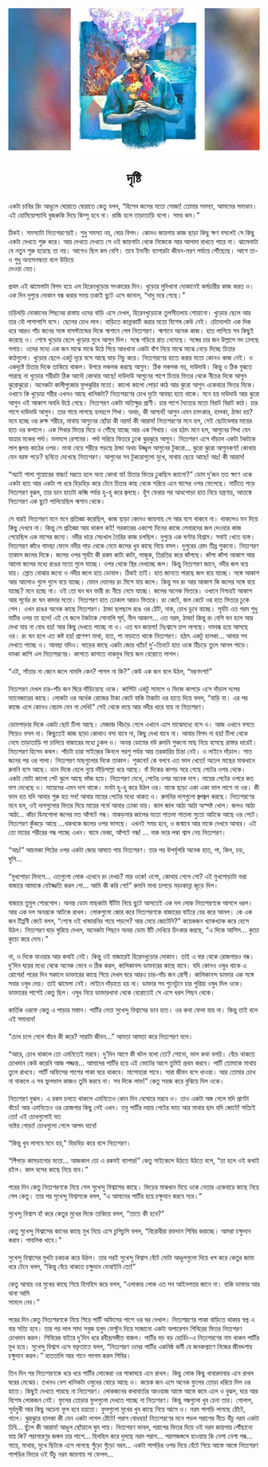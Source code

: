 <div align=center> <img src="../../metadata/images/rabibasariya/short-story:-দৃষ্টি.jpg" align="center" ></div>
<h1 align=center> দৃষ্টি</h1>
<h2 align=center></h2>
একটা চাবির রিং আঙুলে ঘোরাতে ঘোরাতে কেতু বলল, “হিসেব জলের মতো সোজা! তোমার সমস্যা, আমাদের সমাধান। এই হোমিয়োপ্যাথি বুজরুকি দিয়ে কিস্সু হবে না। রাজি হলে তাড়াতাড়ি বলো। সময় কম।”<br> <br>ঠিকই। সমস্যাটা নিত্যশরণেরই। শুধু সমস্যা নয়, ঘোর বিপদ। কোনও জায়গায় কাজ ছাড়া কিছু ক্ষণ বসলেই সে কিছু একটা দেখতে শুরু করে। আর দেখতে দেখতে সে ওই জায়গাটা থেকে নিজেকে আর আলাদা রাখতে পারে না। ঝামেলাটা যে নতুন শুরু হয়েছে তা নয়। আগেও ছিল কম বেশি। তবে ইদানীং ব্যাপারটা জীবন-মরণ পর্যায়ে পৌঁছেছে। আগে তা-ও শুধু অন্যমনস্কতা বলে উড়িয়ে<br>
দেওয়া যেত।<br> <br>প্রথম এই ঝামেলাটা বিপদ হয়ে এল হিরেনখুড়োর সৎকারের দিন। খুড়োর মুদিখানা দোকানেই কর্মচারীর কাজ করত ও। এক দিন দুপুরে দোকান বন্ধ করার সময় তকাই ছুটে এসে জানাল, “দাদু মরে গেছে।”<br> <br>তড়িঘড়ি দোকানের পিছনের রাস্তায় ওদের বাড়ি এসে দেখল, হিরেনখুড়োকে তুলসীতলায় শোয়ানো। খুড়োর ছেলে আর তার বৌ পাশাপাশি বসে। ছেলের চোখ লাল। বাড়িতে কান্নাকাটি করার মতো বিশেষ কেউ নেই। চৌদোলটা এক দিক ধরে আরও পাঁচ জনের সঙ্গে বাসস্ট্যান্ডের দিকে শ্মশানে গেল নিত্যশরণ। শ্মশানে অনেক কাজ। হাত লাগিয়ে সব কিছুই করেছে ও। শেষে খুড়োর ছেলে খুড়োর মুখে আগুন দিল। সন্ধে গড়িয়ে রাত নেমেছে। সঙ্গের চার জন উল্লাসে মদ ঢালছে গলায়। ওদের মধ্যে এক জন মাঝে মাঝে উঠে গিয়ে আধখানা একটা বাঁশ নিয়ে মাঝে মাঝে নেড়ে দিচ্ছে চিতার কাঠগুলো। খুড়োর ছেলে একটু দূরে বসে আছে ঘাড় নিচু করে। নিত্যশরণের হাতে করার মতো কোনও কাজ নেই। ও একদৃষ্টে চিতার দিকে তাকিয়ে থাকল। উপরে লকলক করছে আগুন। ঠিক লকলক নয়, দাউদাউ। কিন্তু ও ঠিক বুঝতে পারছে না খুড়োর শরীরটা ঠিক আদৌ কোথায় আছে! দাউদাউ আগুনের পাশে চিতার ভিতর থেকে নীচের দিকে আগুন ঝুরোঝুরো। অনেকটা কালীপুজোর ফুলঝুরির মতো। কালো কালো পোড়া কাঠ আর ঝুরো আগুন একেবারে ভিতর দিকে। ওখানে কি খুড়োর শরীর এখনও আছে খানিকটা? নিত্যশরণের চোখ দুটো আবছা হতে থাকে। মনে হয় দাউদাউ আর ঝুরো আগুন ওই আকাশ অবধি উঠে গেছে। নিত্যশরণ একটা অতিক্ষুদ্র প্রাণী। চার পাশে দৈত্যের মতো বিরাট বিরাট কাঠ। চার পাশে দাউদাউ আগুন। তার গায়ে লাগছে হলহলে শিখা। অথচ, কী আশ্চর্য! আগুন এমন চমৎকার, হালকা, ঠান্ডা হয়? মনে হচ্ছে ওর রুক্ষ শরীরে, মাথায় আগুনের ছোঁয়া কী নরম! কী আরাম! নিত্যশরণের মনে হল, সেই ছোটবেলার মায়ের হাত ওর কপালে। এক শিখার ভিতর দিয়ে ও পৌঁছে যাচ্ছে আর এক শিখায়। ওর হঠাৎ মনে হল, আগুনের শিখা যেন যাত্রার মঞ্চের পর্দা। মলমলে রেশমের। পর্দা সরিয়ে ভিতরে ঢুকে ঝুরঝুরে আগুন। নিত্যশরণ এসে দাঁড়াল একটা টকটকে লাল জ্বলন্ত কাঠের ওপর। মাথা বেয়ে শরীরে পড়ছে ঠান্ডা অথচ উজ্জ্বল আগুনের টুকরো… ঝুরো ঝুরো আগুনকণা! কোথায় যেন বরফ পড়ে? ছবিতে দেখেছে নিত্যশরণ। আগুনের সব টুকরোগুলো মুখে, মাথায় ছেয়ে আছে! আঃ! কী আরাম!<br> <br>“অ্যাই শালা শুয়োরের বাচ্চা! মরতে হলে অন্য কোথা যা! চিতার ভিতর ঢুকছিস ক্যানো?” ডোম দু’জন তত ক্ষণে ওকে একটা হাত আর একটা পা ধরে হিড়হিড় করে টেনে চিতার কাছ থেকে সরিয়ে এনে ঘাসের ওপর ফেলেছে। মাটিতে পড়ে নিত্যশরণ বুঝল, তার ডান হাতটা কব্জি পর্যন্ত হু-হু করে জ্বলছে। হুঁশ ফেরার পর আধপোড়া হাত নিয়ে যন্ত্রণায়, আতঙ্কে নিত্যশরণ এক ছুটে পালিয়েছিল শ্মশান থেকে।<br> <br>সে বারই নিত্যশরণ মনে মনে প্রতিজ্ঞা করেছিল, কাজ ছাড়া কোনও জায়গায় সে আর বসে থাকবে না। থাকলেও মন দিয়ে কিছু দেখবে না। কিন্তু সে প্রতিজ্ঞা আর থাকল কই! সরকারের একশো দিনের কাজে লেবারদের জল দেওয়ার কাজ পেয়েছিল এক মাসের জন্যে। নদীর ধারে সেচখাল তৈরির কাজ চলছিল। দুপুরে এক ঘণ্টার বিশ্রাম। সবাই খেতে ব্যস্ত। নিত্যশরণ কাঁধে গামছা ফেলে নদীর পাড় থেকে নেমে জলের খুব কাছে গিয়ে বসল। দুপুরের রোদ তীব্র শুকনো। নিত্যশরণ তাকাল জলের দিকে। জলের ওপর সূর্যটা কী রকম কাটা কাটা, লাজুক, তিরতির করে কাঁপছে। কাঁপা কাঁপা আকাশ আর আলো জলের মধ্যে রঙের মতো গুলে যাচ্ছে। ওপর থেকে স্থির দেখাচ্ছে জল। কিন্তু নিত্যশরণ জানে, নদীর জল বয়ে যায়। স্রোত বোঝার জন্যে ও নদীর জলে হাত ডোবাল। ঠিকই তাই। হাত জানতে পারছে জল বয়ে যাচ্ছে। সঙ্গে আকাশ আর আলোও গুলে গুলে বয়ে যাচ্ছে। যেমন দোলের রং মিশে যায় জলে। কিন্তু সব রং আর আকাশ কি জলের সঙ্গে বয়ে যাচ্ছে? মনে হচ্ছে না। ওই তো ঘন ঘন ভারী রং নীচে নেমে যাচ্ছে। জলের অনেক ভিতরে। ওখানে নিশ্চয়ই আকাশ আর সূর্যের রং ঘন কাদার মতো। নিত্যশরণ হাত ঢোকাল আরও ভিতরে। রং কেটে, জল কেটে ওর হাত ভিতরে ঢুকে গেল। এখন রঙের অনেক কাছে নিত্যশরণ। ঠান্ডা ছলছলে রঙে ওর ঠোঁট, নাক, চোখ ডুবে যাচ্ছে। সূর্যটা এত গরম শুধু মাটির ওপর তা হলে! এই যে জলে টকটকে সোনালি সূর্য, নীল আকাশ… এত নরম, ঠান্ডা! কিন্তু রং বেশি ঘন হলে আর দেখা যায় না বোধ হয়! আর কিছু দেখতে পাচ্ছে না ও। এত ঘন জায়গা! নিঃশ্বাসে চাপ লাগছে। দমবন্ধ হয়ে আসছে ওর। রং ঘন হলে এত কষ্ট হয়! প্রাণপণ মাথা, হাত, পা নাড়াতে থাকে নিত্যশরণ। হঠাৎ একটু হালকা… আবার সব দেখতে পাচ্ছে ও। আবছা যদিও। ঘাড়ের কাছে একটা জোর খ্যাঁচ! দু’-তিনটে হাত ওকে হিঁচড়ে তুলে আনল পাড়ে। দমকা কাশি এল নিত্যশরণের। কাশতে কাশতে নাকমুখ দিয়ে জল বেরোতে লাগল।<br> <br>“এই, সাঁতার না জেনে জলে নামলি কেন? পাগল না কি?” কেউ এক জন বলে উঠল, “মরণদশা!”<br> <br>নিত্যশরণ দেখল চার-পাঁচ জন ঘিরে দাঁড়িয়েছে ওকে। কাশিটা একটু সামলে ও ভিজে কাপড়ে এসে দাঁড়াল দলের ম্যানেজারের কাছে। লোকটা ওর অর্ধেক রোজের টাকা কেটে বাকি টাকাটা ওর হাতে দিয়ে বলল, “বাড়ি যা। এর পর কাজে এলে কোনও বেচাল যেন না দেখি!” সেই থেকে ভয়ে আর নদীর ধারে যায় না নিত্যশরণ।<br> <br>ডোমপাড়ার দিকে একটা ছোট টিলা আছে। মেজাজ খিঁচড়ে গেলে এখানে এসে মাঝেমধ্যে বসে ও। আজ এখানে বসতে গিয়েও বসল না। কিছুতেই কাজ ছাড়া কোথাও বসা যাবে না, কিছু দেখা যাবে না। আবার বিপদ না হয়! টিলা থেকে নেমে তাড়াতাড়ি পা চালিয়ে বাজারের মধ্যে ঢুকল ও। অনন্ত ডোমের বউ রুমনি শুকনো মাছ নিয়ে বসেছে রাস্তার ধারেই। নিত্যশরণ হিসেব কষল। পাঁচটা চারা সাইজ়ের কিনলে পরশু পর্যন্ত আর তরকারির চিন্তা নেই। ও লাইনে দাঁড়াল। সাত জনের পর ওর পালা। নিত্যশরণ মাছগুলোর দিকে তাকাল। শুকনো! কে বলবে এত ভাল খেতে! অঢেল মাছের মাঝখানে রুমনি বসে আছে। ডান দিকে হেলে নুয়ে দাঁড়িপাল্লা ধরে আছে। বাঁ দিকের কাপড় সরে গেছে পেটের ওপর থেকে। একটা মোটা কালো পেট ঝুলে আছে ভাঁজ হয়ে। নিত্যশরণ দেখে, পেটের ওপর অনেক দাগ। মায়ের পেটের ওপরে কত দাগ দেখেছে ও। মায়েদের এমন দাগ থাকে। মনটা হু-হু করে উঠল ওর। মাকে ছাড়া একা একা ভাল লাগে না ওর। কী ভাল হত যদি আবার শুরু হত সব! আবার মায়ের পেটের মধ্যে থাকত ও। রুমনির দাগগুলো জ্বলজ্বল করছে। নিত্যশরণের মনে হল, ওই দাগগুলোর ভিতর দিয়ে মায়ের গর্ভে আবার ঢোকা যায়। জাল জাল আঠা আঠা অস্পষ্ট খোল। জলও আঠা আঠা… কাঁচা ডিমগোলা জলের মত আঁশটে গন্ধ। মাকড়সার জালের মতো পাতলা পাতলা সুতো আটকে আছে ওর পেটে। নিত্যশরণ কুঁকড়ে আছে …থকথকে জলের ওপর ভাসছে। এখনই সময় হবে, ও জন্মাবে আর মাকে দেখবে আবার। এই তো মায়ের শরীরের গন্ধ পাচ্ছে এখন। ঘামে ভেজা, আঁশটে গন্ধ! … নাক ভরে লম্বা শ্বাস নেয় নিত্যশরণ।<br> <br>“আঃ!” আচমকা পিঠের ওপর একটা জোর আঘাত পায় নিত্যশরণ। তার পর উপর্যুপরি অনেক হাত, পা, কিল, চড়, ঘুসি…<br> <br>“মুখপোড়া মিনসে… এতগুলো লোক এখেনে রং দেখচ? মার ওকে! ওগো, কোথায় গেলে গো? এই মুখপোড়াটা ভরা বাজারে আমাকে বেইজ্জতি করল গো… আমি কী করি গো!” রুমনি মাথা চাপড়ে মড়াকান্না জুড়ে দিল।<br> <br>বাজারে তুমুল শোরগোল। অনন্ত ডোম মাছকাটা বঁটিটা নিয়ে ছুটে আসতেই এক দল লোক নিত্যশরণকে আগলে ধরল। আর এক দল অনন্তকে আটকে রাখল। লোকগুলো জোর করে নিত্যশরণকে বাজারের বাইরে বের করে আনল। কে এক জন টিপ্পনী কেটে বলল, “শেষে ওই খান্ডারনির গায়ে পড়লে? আর মেয়ে জোটেনি?” কয়েকজন খ্যাকখ্যাক করে হেসে উঠল। নিত্যশরণ ঘাড় ঘুরিয়ে দেখল, অনেকটা পিছনে অনন্ত ডোম বঁটি দেখিয়ে চিৎকার করছে, “এ দিকে আসিস… কুচো কুচো করে দোব।”<br> <br>না, ও দিকে যাওয়ার আর কথাই নেই। কিন্তু ওই বাজারেই হিরেনখুড়োর দোকান। তাই এ বার থেকে রোজগারও বন্ধ। দু’দিন ঘরের মধ্যে থেকে অনেক ভেবে ও ঠিক করল, কালিকানন্দ ডাক্তারের কাছে যাবে। যদি কোনও ওষুধ থাকে এ রোগের! পরের দিন সকালে ডাক্তারের কাছে গিয়ে দেখল ঘরে আরও চার-পাঁচ জন রোগী। কালিকানন্দ ডাক্তার এক সঙ্গে সবার ওষুধ দেয়। তাই ঝামেলা নেই। লাইনে দাঁড়াতে হয় না। ডাক্তার সব শুনেটুনে চার পুরিয়া ওষুধ দিল ওকে। ডাক্তারের পাশেই কেতু ছিল। ওষুধ নিয়ে ডাক্তারখানা থেকে বেরোতেই সে এসে ধরল পিছন থেকে।<br> <br>কার্তিক ওরফে কেতু এ পাড়ার মস্তান। পার্টির নেতা সুখেন্দু বিশ্বাসের ডান হাত। ওর কথা ফেলা যায় না। কিন্তু তাই বলে এই সমাধান!<br> <br>“চোখ চলে গেলে বাঁচব কী করে? সারাটা জীবন…” আমতা আমতা করে নিত্যশরণ বলে।<br> <br>“আরে, চোখ থাকলে তো এমনিতেই মরবে। দু’দিন আগে কী ঘটল বলো তো? শোনো, ভাল কথা বলচি। বেঁচে থাকতে চোখদান কেউ করেনি আজ পজ্জন্ত… আমাদের পার্টির হয়ে এই ভোটের আগে তুমিই প্রথম করবে। পার্টি তোমাকে মাথায় তুলে রাখবে। পার্টি অফিসের পাশের পাকা ঘরে থাকবে। মাসোহারা পাবে। সারা জীবন বসে খাওয়া। আর তোমার চোখ না থাকলে এ সব ভুলভাল কাজও তুমি করবে না। সব দিকে লাভ!” কেতু সহজ করে বুঝিয়ে দিল ওকে।<br> <br>নিত্যশরণ বুঝল। এ রকম চলতে থাকলে এমনিতেও কোন দিন বেঘোরে মরবে ও। তাও একটা অঙ্গ গেলে যদি প্রাণটা বাঁচে! আর এমনিতেও ওর রোজগার কিছু নেই এখন। তবু পার্টির দয়ায় পেটের ভাত আর মাথার ছাদ যদি জোটে! সত্যিই তো! এই চোখগুলোই যত<br>
নষ্টের গোড়া! চোখগুলো গেলে আপদ যাবে!<br> <br>“কিন্তু খুব লাগবে মনে হয়,” বিড়বিড় করে বলে নিত্যশরণ।<br> <br>“পিঁপড়ে কামড়ানোর মতো… আজকাল তো এ রকমই ব্যাপার!” কেতু সাইকেলে উঠতে উঠতে বলে, “তা হলে ওই কথাই রইল। কাল বসের কাছে নিয়ে যাব।”<br> <br>পরের দিন কেতু নিত্যশরণকে নিয়ে গেল সুখেন্দু বিশ্বাসের কাছে। ভিড়ের মাঝখান দিয়ে ওকে নেতার একেবারে কাছে নিয়ে গেল কেতু। তার পর সুখেন্দু বিশ্বাসকে বলল, “এ আমাদের পার্টির হয়ে চক্ষুদান করবে স্যর।”<br> <br>সুখেন্দু বিশ্বাস হাঁ করে কেতুর মুখের দিকে তাকিয়ে বলল, “তাতে কী হবে?”<br> <br>কেতু সুখেন্দু বিশ্বাসের কানের কাছে মুখ নিয়ে এসে চুপিচুপি বলল, “বিরোধীরা রক্তদান শিবির করাচ্ছে। আমরা চক্ষুদান করাব। পাবলিক খাবে।”<br> <br>সুখেন্দু বিশ্বাসের মুখটা চকচক করে উঠল। তার পরই সুখেন্দু বিশ্বাস বেঁটে মোটা আঙুলগুলো দিয়ে খপ করে কেতুর জামা ধরে টেনে বলল, “কিন্তু বেঁচে থাকতে চক্ষুদান বেআইনি তো!”<br> <br>কেতু আবার ওর মুখের কাছে গিয়ে হিসহিস করে বলল, “এলাকার লোক এত সব আইনপত্তর জানে না। বাকি ডাক্তার আর থানা আমি<br>
সামলে নেব।”<br> <br>পরের দিন কেতু নিত্যশরণকে নিয়ে গিয়ে পার্টি অফিসের পাশে ওর ঘর দেখাল। নিত্যশরণের পাকা বাড়িতে থাকার স্বপ্ন এ বার সত্যি হবে। তার পর লাল সাদা সবুজ হলুদ ফেস্টুন দিয়ে সাজানো একটা অপারেশন শিবিরের ভিতর নিত্যশরণ চোখদান করল। শিবিরের বাইরে দু’দিন ধরে রবীন্দ্রসঙ্গীত বাজল। পার্টির বড় বড় হোর্ডিং-এ নিত্যশরণের নাম থাকল পার্টির মুখ হয়ে। সুখেন্দু বিশ্বাস এসে বক্তৃতাতে বলল, “নিত্যশরণ ওদের পার্টির একনিষ্ঠ কর্মী যে জনকল্যাণে নিজের জীবদ্দশায় চক্ষুদান করল।” হাততালি আর গানে গমগম করল শিবির।<br> <br>তিন দিন পর নিত্যশরণকে ধরে ধরে পার্টির লোকেরা ওর পাকাঘরে এনে রাখল। কিছু লোক কিছু খাবারদাবার এনে রাখল ঘরের মেঝেয়। তখনও বেশ খানিকটা ওষুধের ঘোরে আছে ও। কয়েক জন এসে অনেক ফুলের তোড়া ধরিয়ে দিল ওর হাতে। কিছুই দেখতে পারছে না নিত্যশরণ। লোকজনের কথাবার্তার আওয়াজ আস্তে আস্তে কমে এলে ও বুঝল, ঘরে আর বিশেষ লোকজন নেই। ফুলের তোড়ার ফুলগুলো দেখতে পাচ্ছে না নিত্যশরণ। কিন্তু গন্ধগুলো খুব চেনা তার। গোলাপ, সূর্যমুখী আর কিছু অচেনা ফুল হবে হয়তো। ফুলগুলো মুখের খুব কাছে নিয়ে আসে ও। নরম পাপড়ি লাগছে ঠোঁটে, গালে। ঝুরঝুরে হালকা কী যেন একটা লাগল ঠোঁটে! পরাগ বোধহয়! নিত্যশরণের মনে পড়ল পরাগের নীচে উঁচু নরম একটা ঢিবি… ছুঁলে কী আরাম! আঙুল ছোঁয়ালে ঘুম পায়। নিত্যশরণ ভাবল, পরাগের ভিতর দিয়ে ওই নরম জায়গায় পৌঁছানো যায় কি? পরাগরেণুর জঙ্গল চার পাশে… হিলহিল করে দুলছে নরম পরাগ… পরাগজঙ্গলে হাওয়ায় কি নেশা নেশা গন্ধ… গায়ে, মাথায়, মুখে ছিটকে এসে লাগছে গুঁড়ো গুঁড়ো নরম… একটা পাপড়ির ওপর দিয়ে হেঁটে গিয়ে আস্তে আস্তে নিত্যশরণ পাপড়ির ভিতর ওই উঁচু নরম জায়গায় পা ফেলল…